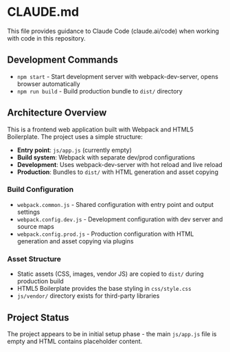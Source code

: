 # CLAUDE.md

This file provides guidance to Claude Code (claude.ai/code) when working with code in this repository.

## Development Commands

- `npm start` - Start development server with webpack-dev-server, opens browser automatically
- `npm run build` - Build production bundle to `dist/` directory

## Architecture Overview

This is a frontend web application built with Webpack and HTML5 Boilerplate. The project uses a simple structure:

- **Entry point**: `js/app.js` (currently empty)
- **Build system**: Webpack with separate dev/prod configurations
- **Development**: Uses webpack-dev-server with hot reload and live reload
- **Production**: Bundles to `dist/` with HTML generation and asset copying

### Build Configuration

- `webpack.common.js` - Shared configuration with entry point and output settings
- `webpack.config.dev.js` - Development configuration with dev server and source maps
- `webpack.config.prod.js` - Production configuration with HTML generation and asset copying via plugins

### Asset Structure

- Static assets (CSS, images, vendor JS) are copied to `dist/` during production build
- HTML5 Boilerplate provides the base styling in `css/style.css`
- `js/vendor/` directory exists for third-party libraries

## Project Status

The project appears to be in initial setup phase - the main `js/app.js` file is empty and HTML contains placeholder content.